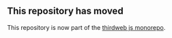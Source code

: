 ## This repository has moved
This repository is now part of the [thirdweb js monorepo](https://github.com/thirdweb-dev/js/tree/main/packages/react).
